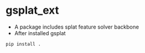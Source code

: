 # gsplat_ext 
- A package includes splat feature solver backbone
- After installed gsplat
```
pip install .
```
